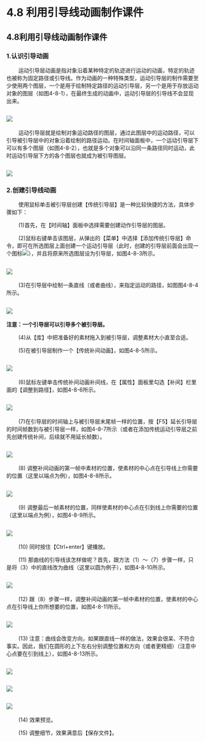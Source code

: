 # 4.8 利用引导线动画制作课件

## 4.8利用引导线动画制作课件

### 1.认识引导动画

        运动引导层动画是指对象沿着某种特定的轨迹进行运动的动画，特定的轨迹也被称为固定路径或引导线。作为动画的一种特殊类型，运动引导层的制作需要至少使用两个图层，一个是用于绘制特定路径的运动引导层，另一个是用于存放运动对象的图层（如图4-8-1），在最终生成的动画中，运动引导层的引导线不会显现出来。

## ![](../.gitbook/assets/4-9-1.png)

        运动引导层就是绘制对象运动路径的图层，通过此图层中的运动路径，可以引导被引导层中的对象沿着绘制的路径运动。在时间轴面板中，一个运动引导层下可以有多个图层（如图4-8-2），也就是多个对象可以沿同一条路径同时运动，此时运动引导层下方的各个图层也就成为被引导图层。

## ![](../.gitbook/assets/4-9-2.png)

### 2.创建引导线动画

        使用鼠标单击被引导层创建【传统引导层】是一种比较快捷的方法，具体步骤如下：

        \(1\)首先，在【时间轴】面板中选择需要创建动作引导层的图层。

        \(2\)鼠标右键单击该图层，从弹出的【菜单】中选择【添加传统引导层】命令，即可在所选图层上面创建一个运动引导层（此时，创建的引导层前面会出现一个图标![](../.gitbook/assets/4-9-3.png)），并且将原来所选图层设为引导层，如图4-8-3所示。

## ![](../.gitbook/assets/4-9-4.png)

        \(3\)在引导层中绘制一条直线（或者曲线），来指定运动的路径，如图图4-8-4所示。

## ![](../.gitbook/assets/4-9-5.png)

**注意：一个引导层可以引导多个被引导层。**

        \(4\)从【库】中把准备好的素材拖入到被引导层，调整素材大小直至合适。

        \(5\)在被引导层制作一个【传统补间动画】，如图4-8-5所示。

## ![](../.gitbook/assets/4-9-6.png)

        \(6\)鼠标左键单击传统补间动画补间线，在【属性】面板里勾选【补间】栏里面的【调整到路径】，如图4-8-6所示。

## ![](../.gitbook/assets/4-9-7.png)

        \(7\)在引导层的时间轴上与被引导层末尾帧一样的位置，按【F5】延长引导层的时间帧数到与被引导层一样，如图4-8-7所示（或者在添加传统运动引导层之前先创建传统补间，后续就不用延长帧数）。

## ![](../.gitbook/assets/4-9-8.png)

        \(8\) 调整补间动画的第一帧中素材的位置，使素材的中心点在引导线上你需要的位置（这里以端点为例），如图4-8-8所示。

## ![](../.gitbook/assets/4-9-9.png)

        \(9\) 调整最后一帧素材的位置，同样使素材的中心点在引到线上你需要的位置（这里以端点为例），如图4-8-9所示。

## ![](../.gitbook/assets/4-9-10.png)

        \(10\) 同时按住【Ctrl+enter】键播放。

        \(11\) 那曲线的引导线该怎样做呢？首先，跟方法（1）～（7）步骤一样，只是将（3）中的直线改为曲线（这里以圆为例子），如图4-8-10所示。

## ![](../.gitbook/assets/4-9-11.png)

        \(12\) 跟（8）步骤一样，调整补间动画的第一帧中素材的位置，使素材的中心点在引导线上你所想要的位置，如图4-8-11所示。

## ![](../.gitbook/assets/4-9-12.png)

        \(13\) 注意：曲线会改变方向，如果跟直线一样的做法，效果会很呆、不符合事实。因此，我们在圆形的上下左右分别调整位置和方向（或者更精细）（注意中心点要在引到线上），如图4-8-13所示。

## ![](../.gitbook/assets/4-9-13.png)

## ![](../.gitbook/assets/4-9-14.png)

## ![](../.gitbook/assets/4-9-15.png)

        \(14\) 效果预览。

        \(15\) 调整细节，效果满意后【保存文件】。

